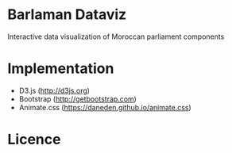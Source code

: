 # Barlaman Dataviz
Interactive data visualization of Moroccan parliament components

# Implementation
- D3.js (http://d3js.org)
- Bootstrap (http://getbootstrap.com)
- Animate.css (https://daneden.github.io/animate.css)

# Licence



